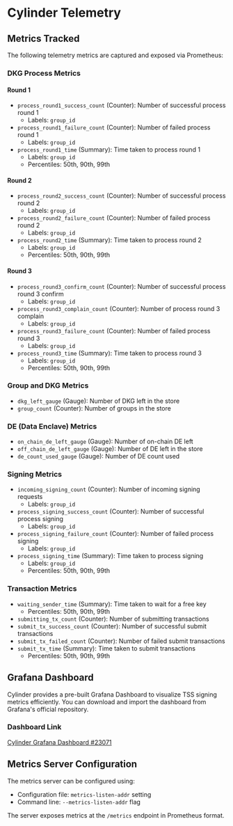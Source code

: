 # Cylinder Telemetry

## Metrics Tracked

The following telemetry metrics are captured and exposed via Prometheus:

### DKG Process Metrics

#### Round 1

- `process_round1_success_count` (Counter): Number of successful process round 1
  - Labels: `group_id`
- `process_round1_failure_count` (Counter): Number of failed process round 1
  - Labels: `group_id`
- `process_round1_time` (Summary): Time taken to process round 1
  - Labels: `group_id`
  - Percentiles: 50th, 90th, 99th

#### Round 2

- `process_round2_success_count` (Counter): Number of successful process round 2
  - Labels: `group_id`
- `process_round2_failure_count` (Counter): Number of failed process round 2
  - Labels: `group_id`
- `process_round2_time` (Summary): Time taken to process round 2
  - Labels: `group_id`
  - Percentiles: 50th, 90th, 99th

#### Round 3

- `process_round3_confirm_count` (Counter): Number of successful process round 3 confirm
  - Labels: `group_id`
- `process_round3_complain_count` (Counter): Number of process round 3 complain
  - Labels: `group_id`
- `process_round3_failure_count` (Counter): Number of failed process round 3
  - Labels: `group_id`
- `process_round3_time` (Summary): Time taken to process round 3
  - Labels: `group_id`
  - Percentiles: 50th, 90th, 99th

### Group and DKG Metrics

- `dkg_left_gauge` (Gauge): Number of DKG left in the store
- `group_count` (Counter): Number of groups in the store

### DE (Data Enclave) Metrics

- `on_chain_de_left_gauge` (Gauge): Number of on-chain DE left
- `off_chain_de_left_gauge` (Gauge): Number of DE left in the store
- `de_count_used_gauge` (Gauge): Number of DE count used

### Signing Metrics

- `incoming_signing_count` (Counter): Number of incoming signing requests
  - Labels: `group_id`
- `process_signing_success_count` (Counter): Number of successful process signing
  - Labels: `group_id`
- `process_signing_failure_count` (Counter): Number of failed process signing
  - Labels: `group_id`
- `process_signing_time` (Summary): Time taken to process signing
  - Labels: `group_id`
  - Percentiles: 50th, 90th, 99th

### Transaction Metrics

- `waiting_sender_time` (Summary): Time taken to wait for a free key
  - Percentiles: 50th, 90th, 99th
- `submitting_tx_count` (Counter): Number of submitting transactions
- `submit_tx_success_count` (Counter): Number of successful submit transactions
- `submit_tx_failed_count` (Counter): Number of failed submit transactions
- `submit_tx_time` (Summary): Time taken to submit transactions
  - Percentiles: 50th, 90th, 99th

## Grafana Dashboard

Cylinder provides a pre-built Grafana Dashboard to visualize TSS signing metrics efficiently. You can download and import the dashboard from Grafana's official repository.

### Dashboard Link

[Cylinder Grafana Dashboard #23071](https://grafana.com/grafana/dashboards/23184-cylinder/)

## Metrics Server Configuration

The metrics server can be configured using:

- Configuration file: `metrics-listen-addr` setting
- Command line: `--metrics-listen-addr` flag

The server exposes metrics at the `/metrics` endpoint in Prometheus format.
